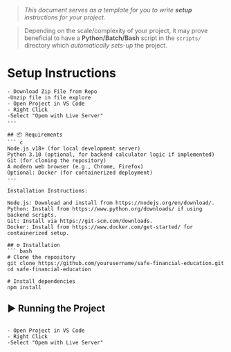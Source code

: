 > *This document serves as a template for you to write **setup** instructions for your project.* 

> Depending on the scale/complexity of your project, it may prove beneficial to have a **Python/Batch/Bash** script in the `scripts/` directory which *automatically sets-up* the project.

# Setup Instructions

``` VS Code
- Download Zip File from Repo
-Unzip file in file explore
- Open Project in VS Code
- Right Click
-Select "Opem with Live Server"
---

## 📦 Requirements
``` c
Node.js v18+ (for local development server)
Python 3.10 (optional, for backend calculator logic if implemented)
Git (for cloning the repository)
A modern web browser (e.g., Chrome, Firefox)
Optional: Docker (for containerized deployment)
---

Installation Instructions:

Node.js: Download and install from https://nodejs.org/en/download/.
Python: Install from https://www.python.org/downloads/ if using backend scripts.
Git: Install via https://git-scm.com/downloads.
Docker: Install from https://www.docker.com/get-started/ for containerized setup.

## ⚙️ Installation
``` bash
# Clone the repository
git clone https://github.com/yourusername/safe-financial-education.git
cd safe-financial-education

# Install dependencies
npm install
```

## ▶️ Running the Project
``` VS Code

- Open Project in VS Code
- Right Click
-Select "Opem with Live Server"
```
